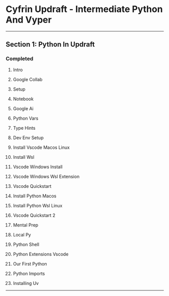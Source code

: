 # Cyfrin Updraft - Intermediate Python And Vyper
_______________________________________________________________________________
## Section 1: Python In Updraft

### Completed
1. Intro
2. Google Collab
3. Setup
4. Notebook
5. Google Ai
6. Python Vars
7. Type Hints 

20. Dev Env Setup
21. Install Vscode Macos Linux
22. Install Wsl
23. Vscode Windows Install
24. Vscode Windows Wsl Extension
25. Vscode Quickstart
26. Install Python Macos
27. Install Python Wsl Linux
28. Vscode Quickstart 2
29. Mental Prep
30. Local Py
31. Python Shell
32. Python Extensions Vscode
33. Our First Python
34. Python Imports
35. Installing Uv

_______________________________________________________________________________
